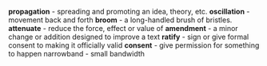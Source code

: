 **propagation** - spreading and promoting an idea, theory, etc. 
**oscillation** - movement back and forth
**broom** - a long-handled brush of bristles.
**attenuate** - reduce the force, effect or value of
**amendment** - a minor change or addition designed to improve a text
**ratify** - sign or give formal consent to making it officially valid
**consent** - give permission for something to happen
narrowband - small bandwidth